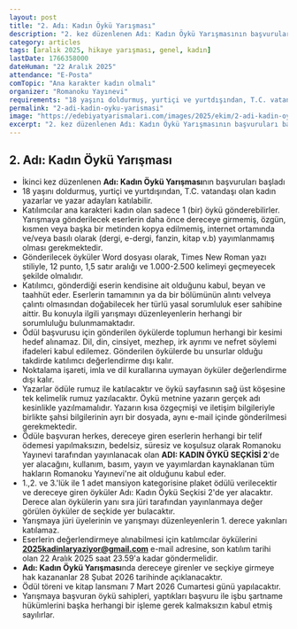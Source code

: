 ```yaml
---
layout: post
title: "2. Adı: Kadın Öykü Yarışması"
description: "2. kez düzenlenen Adı: Kadın Öykü Yarışmasının başvuruları başladı"
category: articles
tags: [aralık 2025, hikaye yarışması, genel, kadın]
lastDate: 1766358000
dateHuman: "22 Aralık 2025"
attendance: "E-Posta"
comTopic: "Ana karakter kadın olmalı"
organizer: "Romanoku Yayınevi"
requirements: "18 yaşını doldurmuş, yurtiçi ve yurtdışından, T.C. vatandaşı olan kadın yazarlar ve yazar adayları katılabilir"
permalink: "2-adi-kadin-oyku-yarismasi"
image: "https://edebiyatyarismalari.com/images/2025/ekim/2-adi-kadin-oyku-yarismasi.jpeg"
excerpt: "2. kez düzenlenen Adı: Kadın Öykü Yarışmasının başvuruları başladı"
---
```


## 2. Adı: Kadın Öykü Yarışması

- İkinci kez düzenlenen **Adı: Kadın Öykü Yarışması**nın başvuruları başladı
- 18 yaşını doldurmuş, yurtiçi ve yurtdışından, T.C. vatandaşı olan kadın yazarlar ve yazar adayları katılabilir.
- Katılımcılar ana karakteri kadın olan sadece 1 (bir) öykü gönderebilirler. Yarışmaya gönderilecek eserlerin daha önce dereceye girmemiş, özgün, kısmen veya başka bir metinden kopya edilmemiş, internet ortamında ve/veya basılı olarak (dergi, e-dergi, fanzin, kitap v.b) yayımlanmamış olması gerekmektedir.
- Gönderilecek öyküler Word dosyası olarak, Times New Roman yazı stiliyle, 12 punto, 1,5 satır aralığı ve 1.000-2.500 kelimeyi geçmeyecek şekilde olmalıdır.
- Katılımcı, gönderdiği eserin kendisine ait olduğunu kabul, beyan ve taahhüt eder. Eserlerin tamamının ya da bir bölümünün alıntı velveya çalıntı olmasından doğabilecek her türlü yasal sorumluluk eser sahibine aittir. Bu konuyla ilgili yarışmayı düzenleyenlerin herhangi bir sorumluluğu bulunmamaktadır.
- Ödül başvurusu için gönderilen öykülerde toplumun herhangi bir kesimi hedef alınamaz. Dil, din, cinsiyet, mezhep, irk ayrımı ve nefret söylemi ifadeleri kabul edilemez. Gönderilen öykülerde bu unsurlar olduğu takdirde katılımcı değerlendirme dışı kalır.
- Noktalama işareti, imla ve dil kurallarına uymayan öyküler değerlendirme dışı kalır.
- Yazarlar ödüle rumuz ile katılacaktır ve öykü sayfasının sağ üst köşesine tek kelimelik rumuz yazılacaktır. Öykü metnine yazarın gerçek adı kesinlikle yazılmamalıdır. Yazarın kısa özgeçmişi ve iletişim bilgileriyle birlikte şahsi bilgilerinin ayrı bir dosyada, aynı e-mail içinde gönderilmesi gerekmektedir.
- Ödüle başvuran herkes, dereceye giren eserlerin herhangi bir telif ödemesi yapılmaksızın, bedelsiz, süresiz ve koşulsuz olarak Romanoku Yayınevi tarafından yayınlanacak olan **ADI: KADIN ÖYKÜ SEÇKİSİ 2**'de yer alacağını, kullanım, basım, yayın ve yayımlardan kaynaklanan tüm hakların Romanoku Yayınevi'ne ait olduğunu kabul eder.
- 1.,2. ve 3.'lük ile 1 adet mansiyon kategorisine plaket ödülü verilecektir ve dereceye giren öyküler Adı: Kadın Öykü Seçkisi 2'de yer alacaktır. Derece alan öykülerin yanı sıra jüri tarafından yayınlanmaya değer görülen öyküler de seçkide yer bulacaktır.
- Yarışmaya jüri üyelerinin ve yarışmayı düzenleyenlerin 1. derece yakınları katılamaz.
- Eserlerin değerlendirmeye alınabilmesi için katılımcılar öykülerini **2025kadinlaryaziyor@gmail.com** e-mail adresine, son katılım tarihi olan 22 Aralık 2025 saat 23.59'a kadar göndermelidir.
- **Adı: Kadın Öykü Yarışması**nda dereceye girenler ve seçkiye girmeye hak kazananlar 28 Şubat 2026 tarihinde açıklanacaktır.
- Ödül töreni ve kitap lansmanı 7 Mart 2026 Cumartesi günü yapılacaktır.
- Yarışmaya başvuran öykü sahipleri, yaptıkları başvuru ile işbu şartname hükümlerini başka herhangi bir işleme gerek kalmaksızın kabul etmiş sayılırlar.